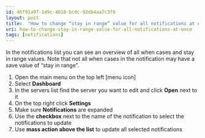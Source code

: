 ```yaml
---
id: 46f91a97-1d9c-4018-bcdc-92db4aa7c3f9
layout: post
title:  "How to change “stay in range” value for all notifications at once?"
uri: how-to-change-stay-in-range-value-for-all-notifications-at-once
tags: [notifications]
---
```


In the <wiki>notifications</wiki> list you can see an overview of all when cases and stay in range values. Note that not all when cases in the <wiki>notification</wiki> may have a save value of “stay in range”.

<!-- more -->

1.  Open the main menu on the top left \[menu icon\]
2.  Select **Dashboard**
3.  In the servers list find the server you want to edit and click **Open** next to it
4.  On the top right click **Settings**
5.  Make sure **Notifications** are expanded
6.  Use the **checkbox** next to the name of the notification to select the <wiki>notifications</wiki> to update
7.  Use **mass action above the list** to update all selected <wiki>notifications</wiki>